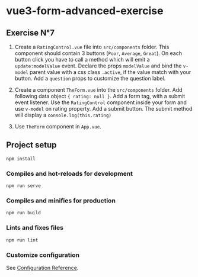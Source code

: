 # vue3-form-advanced-exercise

## Exercise N°7

1. Create a `RatingControl.vue` file into `src/components` folder. 
This component should contain 3 buttons (`Poor`, `Average`, `Great`).
On each button click you have to call a method which will emit a `update:modelValue` event.
Declare the props `modelValue` and bind the `v-model` parent value with a css class `.active`, if the value match with your button.
Add a `question` props to customize the question label.

2. Create a component `TheForm.vue` into the `src/components` folder. 
Add following data object `{ rating: null }`.
Add a form tag, with a submit event listener.
Use the `RatingControl` component inside your form and use `v-model` on rating property.
Add a submit button.
The submit method will display a `console.log(this.rating)`

3. Use `TheForm` component in `App.vue`.

## Project setup
```
npm install
```

### Compiles and hot-reloads for development
```
npm run serve
```

### Compiles and minifies for production
```
npm run build
```

### Lints and fixes files
```
npm run lint
```

### Customize configuration
See [Configuration Reference](https://cli.vuejs.org/config/).

